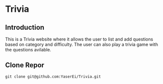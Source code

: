 # Trivia

## Introduction

This is a Trivia website where it allows the user to list and add questions based on category and difficulty. The user can also play a trivia game with the questions avilable. 

## Clone Repor

```
git clone git@github.com:YaserEi/Trivia.git
```
